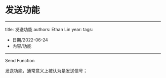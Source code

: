 # 发送功能


---
title: 发送功能
authors: Ethan Lin
year:
tags:
  - 日期/2022-06-24 
  - 内容/功能 
---



Send Function

发送功能，通常意义上被认为是发送信号；




